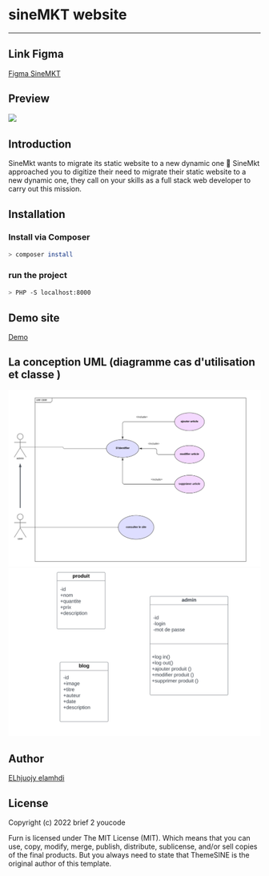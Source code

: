 # sineMKT website

---

## Link Figma

<a href="https://www.figma.com/file/jXT7LRVDZ3lf7IZMHcWcH5/sinemkt?node-id=0%3A1" rel="nofollow" target="_blank">Figma SineMKT</a>

## Preview

<img src="https://user-images.githubusercontent.com/86893073/196641686-474b8b62-f0c2-4e07-9e02-82c8ddba50d8.jpg" rel="">


## Introduction

SineMkt wants to migrate its static website to a new dynamic one 🦊
SineMkt approached you to digitize their need to migrate their static website to a new dynamic one,
they call on your skills as a full stack web developer to carry out this mission.

## Installation

### Install via Composer

```bash
> composer install
```

### run the project

```bash
> PHP -S localhost:8000
```

## Demo site

<a href="" rel="nofollow" target="_blank">Demo</a>

## La conception UML (diagramme cas d'utilisation et classe )


<img src="/assets/usecase.png" rel="">
<img src="/assets/class_digramme.png" rel="">

## Author

<a href="https://www.linkedin.com/in/elmahdi-elhjoujy/" target="_blank">ELhjuojy elamhdi</a>


## License


Copyright (c) 2022 brief 2 youcode

Furn is licensed under The MIT License (MIT). Which means that you can use, copy, modify, merge, publish, distribute, sublicense, and/or sell copies of the final products. But you always need to state that ThemeSINE is the original author of this template.
